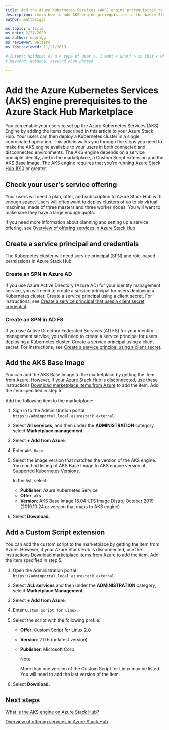 ```yaml
---
title: Add the Azure Kubernetes Services (AKS) engine prerequisites to the Azure Stack Hub Marketplace 
description: Learn how to add AKS engine prerequisites to the Azure Stack Hub Marketplace.
author: mattbriggs

ms.topic: article
ms.date: 2/27/2020
ms.author: mabrigg
ms.reviewer: waltero
ms.lastreviewed: 11/21/2019

# Intent: Notdone: As a < type of user >, I want < what? > so that < why? >
# Keyword: Notdone: keyword noun phrase

---
```



# Add the Azure Kubernetes Services (AKS) engine prerequisites to the Azure Stack Hub Marketplace

You can enable your users to set up the Azure Kubernetes Services (AKS) Engine by adding the items described in this article to your Azure Stack Hub. Your users can then deploy a Kubernetes cluster in a single, coordinated operation. This article walks you through the steps you need to make the AKS engine available to your users in both connected and disconnected environments. The AKS engine depends on a service principle identity, and in the marketplace, a Custom Script extension and the AKS Base Image. The AKS engine requires that you're running [Azure Stack Hub 1910](release-notes.md?view=azs-1910) or greater.

## Check your user's service offering

Your users will need a plan, offer, and subscription to Azure Stack Hub with enough space. Users will often want to deploy clusters of up to six virtual machines, made of three masters and three worker nodes. You will want to make sure they have a large enough quota.

If you need more information about planning and setting up a service offering, see [Overview of offering services in Azure Stack Hub](service-plan-offer-subscription-overview.md)

## Create a service principal and credentials

The Kubernetes cluster will need service principal (SPN) and role-based permissions in Azure Stack Hub.

### Create an SPN in Azure AD

If you use Azure Active Directory (Azure AD) for your identity management service, you will need to create a service principal for users deploying a Kubernetes cluster. Create a service principal using a client secret. For instructions, see [Create a service principal that uses a client secret credential](azure-stack-create-service-principals.md#create-a-service-principal-that-uses-a-client-secret-credential).

### Create an SPN in AD FS

If you use Active Directory Federated Services (AD FS) for your identity management service, you will need to create a service principal for users deploying a Kubernetes cluster. Create a service principal using a client secret. For instructions, see [Create a service principal using a client secret](azure-stack-create-service-principals.md#create-a-service-principal-that-uses-client-secret-credentials).

## Add the AKS Base Image

You can add the AKS Base Image to the marketplace by getting the item from Azure. However, if your Azure Stack Hub is disconnected, use these instructions [Download marketplace items from Azure](azure-stack-download-azure-marketplace-item.md?pivots=state-disconnected) to add the item. Add the item specified in step 5.

Add the following item to the marketplace:

1. Sign in to the Administration portal `https://adminportal.local.azurestack.external`.

1. Select **All services**, and then under the **ADMINISTRATION** category, select **Marketplace management**.

1. Select **+ Add from Azure**.

1. Enter `AKS Base`.

1. Select the image version that matches the version of the AKS engine. You can find listing of AKS Base Image to AKS engine version at [Supported Kubernetes Versions](https://github.com/Azure/aks-engine/blob/master/docs/topics/azure-stack.md#supported-kubernetes-versions). 

    In the list, select:
    - **Publisher**: Azure Kubernetes Service
    - **Offer**: aks
    - **Version**: AKS Base Image 16.04-LTS Image Distro, October 2019 (2019.10.24 or version that maps to AKS engine)

1. Select **Download.**

## Add a Custom Script extension

You can add the custom script to the marketplace by getting the item from Azure. However, if your Azure Stack Hub is disconnected, use the instructions [Download marketplace items from Azure](azure-stack-download-azure-marketplace-item.md?pivots=state-disconnected) to add the item.  Add the item specified in step 5.

1. Open the Administration portal `https://adminportal.local.azurestack.external`.

1. Select **ALL services** and then under the **ADMINISTRATION** category, select **Marketplace Management**.

1. Select **+ Add from Azure**.

1. Enter `Custom Script for Linux`.

1. Select the script with the following profile:
   - **Offer**: Custom Script for Linux 2.0
   - **Version**: 2.0.6 (or latest version)
   - **Publisher**: Microsoft Corp

     > [!Note]  
     > More than one version of the Custom Script for Linux may be listed. You will need to add the last version of the item.

1. Select **Download.**

## Next steps

[What is the AKS engine on Azure Stack Hub?](../user/azure-stack-kubernetes-aks-engine-overview.md)

[Overview of offering services in Azure Stack Hub](service-plan-offer-subscription-overview.md)
